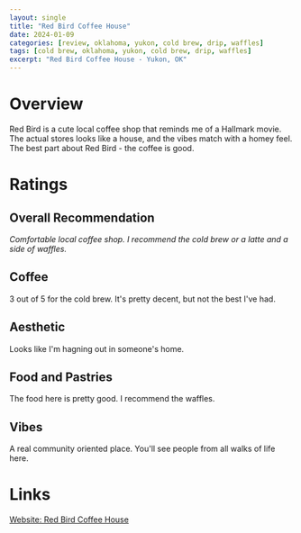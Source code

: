 ```yaml
---
layout: single
title: "Red Bird Coffee House"
date: 2024-01-09
categories: [review, oklahoma, yukon, cold brew, drip, waffles]
tags: [cold brew, oklahoma, yukon, cold brew, drip, waffles]
excerpt: "Red Bird Coffee House - Yukon, OK"
---
```


# Overview
Red Bird is a cute local coffee shop that reminds me of a Hallmark movie.  The actual stores looks like a house, and the vibes match with a homey feel.  The best part about Red Bird - the coffee is good.


# Ratings

## Overall Recommendation

*Comfortable local coffee shop.  I recommend the cold brew or a latte and a side of waffles.*

<h2>Coffee  <div class="Stars" style="--rating: 3;" aria-label="Rating of this category is 3 out of 5.">   </div></h2>

3 out of 5 for the cold brew.  It's pretty decent, but not the best I've had.


<h2>Aesthetic  <div class="Stars" style="--rating: 3;" aria-label="Rating of this category is 3 out of 5.">   </div></h2>

Looks like I'm hagning out in someone's home.

<h2>Food and Pastries  <div class="Stars" style="--rating: 3;" aria-label="Rating of this category is 3 out of 5.">   </div></h2>

The food here is pretty good.  I recommend the waffles.


<h2>Vibes  <div class="Stars" style="--rating: 3;" aria-label="Rating of this category is 3 out of 5.">   </div></h2>

A real community oriented place.  You'll see people from all walks of life here.

# Links
[Website: Red Bird Coffee House](https://www.theredbirdcoffee.com/)
